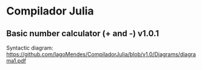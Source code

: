 # Compilador Julia

## Basic number calculator (+ and -) v1.0.1
Syntactic diagram: https://github.com/IagoMendes/CompiladorJulia/blob/v1.0/Diagrams/diagrama1.pdf
